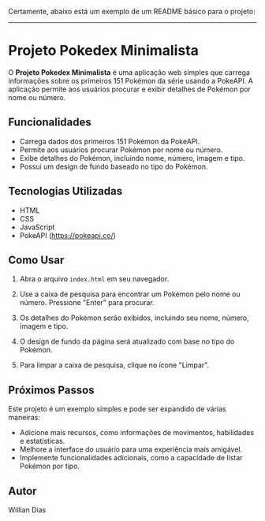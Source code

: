 Certamente, abaixo está um exemplo de um README básico para o projeto:

---

# Projeto Pokedex Minimalista

O **Projeto Pokedex Minimalista** é uma aplicação web simples que carrega informações sobre os primeiros 151 Pokémon da série usando a PokeAPI. A aplicação permite aos usuários procurar e exibir detalhes de Pokémon por nome ou número.

## Funcionalidades

- Carrega dados dos primeiros 151 Pokémon da PokeAPI.
- Permite aos usuários procurar Pokémon por nome ou número.
- Exibe detalhes do Pokémon, incluindo nome, número, imagem e tipo.
- Possui um design de fundo baseado no tipo do Pokémon.

## Tecnologias Utilizadas

- HTML
- CSS
- JavaScript
- PokeAPI (https://pokeapi.co/)

## Como Usar

1. Abra o arquivo `index.html` em seu navegador.

2. Use a caixa de pesquisa para encontrar um Pokémon pelo nome ou número. Pressione "Enter" para procurar.

3. Os detalhes do Pokémon serão exibidos, incluindo seu nome, número, imagem e tipo.

4. O design de fundo da página será atualizado com base no tipo do Pokémon.

5. Para limpar a caixa de pesquisa, clique no ícone "Limpar".

## Próximos Passos

Este projeto é um exemplo simples e pode ser expandido de várias maneiras:

- Adicione mais recursos, como informações de movimentos, habilidades e estatísticas.
- Melhore a interface do usuário para uma experiência mais amigável.
- Implemente funcionalidades adicionais, como a capacidade de listar Pokémon por tipo.

## Autor

Willian Dias

